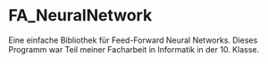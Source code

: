 # FA_NeuralNetwork

Eine einfache Bibliothek für Feed-Forward Neural Networks.
Dieses Programm war Teil meiner Facharbeit in Informatik in der 10. Klasse.
